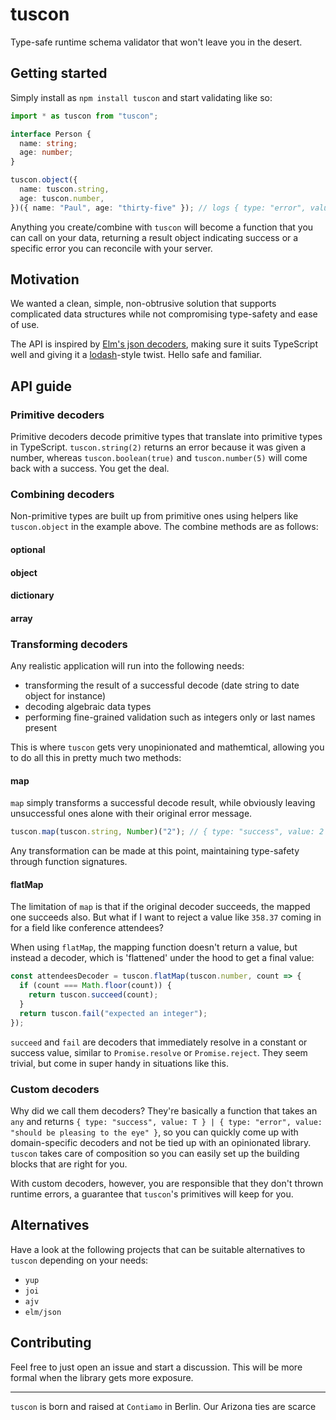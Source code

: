 # tuscon

Type-safe runtime schema validator that won't leave you in the desert.

## Getting started

Simply install as `npm install tuscon` and start validating like so:

```ts
import * as tuscon from "tuscon";

interface Person {
  name: string;
  age: number;
}

tuscon.object({
  name: tuscon.string,
  age: tuscon.number,
})({ name: "Paul", age: "thirty-five" }); // logs { type: "error", value: "expected field 'age' to decode correctly, received: \"thirty-five\"" }
```

Anything you create/combine with `tuscon` will become a function that you can call on your data, returning a result object indicating success or a specific error you can reconcile with your server.

## Motivation

We wanted a clean, simple, non-obtrusive solution that supports complicated data structures while not compromising type-safety and ease of use.

The API is inspired by [Elm's json decoders](https://package.elm-lang.org/packages/elm/json/latest/Json-Decode), making sure it suits TypeScript well and giving it a [lodash](https://lodash.com/docs/4.17.11)-style twist. Hello safe and familiar.

## API guide

### Primitive decoders

Primitive decoders decode primitive types that translate into primitive types in TypeScript. `tuscon.string(2)` returns an error because it was given a number, whereas `tuscon.boolean(true)` and `tuscon.number(5)` will come back with a success. You get the deal.

### Combining decoders

Non-primitive types are built up from primitive ones using helpers like `tuscon.object` in the example above. The combine methods are as follows:

#### optional

#### object

#### dictionary

#### array

### Transforming decoders

Any realistic application will run into the following needs:

- transforming the result of a successful decode (date string to date object for instance)
- decoding algebraic data types
- performing fine-grained validation such as integers only or last names present

This is where `tuscon` gets very unopinionated and mathemtical, allowing you to do all this in pretty much two methods:

#### map

`map` simply transforms a successful decode result, while obviously leaving unsuccessful ones alone with their original error message.

```ts
tuscon.map(tuscon.string, Number)("2"); // { type: "success", value: 2 }
```

Any transformation can be made at this point, maintaining type-safety through function signatures.

#### flatMap

The limitation of `map` is that if the original decoder succeeds, the mapped one succeeds also. But what if I want to reject a value like `358.37` coming in for a field like conference attendees?

When using `flatMap`, the mapping function doesn't return a value, but instead a decoder, which is 'flattened' under the hood to get a final value:

```ts
const attendeesDecoder = tuscon.flatMap(tuscon.number, count => {
  if (count === Math.floor(count)) {
    return tuscon.succeed(count);
  }
  return tuscon.fail("expected an integer");
});
```

`succeed` and `fail` are decoders that immediately resolve in a constant or success value, similar to `Promise.resolve` or `Promise.reject`. They seem trivial, but come in super handy in situations like this.

### Custom decoders

Why did we call them decoders? They're basically a function that takes an `any` and returns `{ type: "success", value: T } | { type: "error", value: "should be pleasing to the eye" }`, so you can quickly come up with domain-specific decoders and not be tied up with an opinionated library. `tuscon` takes care of composition so you can easily set up the building blocks that are right for you.

With custom decoders, however, you are responsible that they don't thrown runtime errors, a guarantee that `tuscon`'s primitives will keep for you.

## Alternatives

Have a look at the following projects that can be suitable alternatives to `tuscon` depending on your needs:

- `yup`
- `joi`
- `ajv`
- `elm/json`

## Contributing

Feel free to just open an issue and start a discussion. This will be more formal when the library gets more exposure.

---

`tuscon` is born and raised at `Contiamo` in Berlin. Our Arizona ties are scarce
